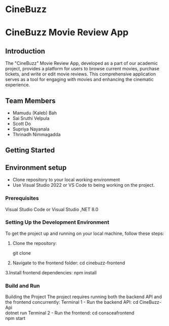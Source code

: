 # CineBuzz
# CineBuzz Movie Review App

## Introduction
The "CineBuzz" Movie Review App, developed as a part of our academic project, provides a platform for users to browse current movies, purchase tickets, and write or edit movie reviews. This comprehensive application serves as a tool for engaging with movies and enhancing the cinematic experience.

## Team Members
- Mamudu (Kaleb) Bah
- Sai Sruthi Velpula
- Scott Do
- Supriya Nayanala
- Thrinadh Nimmagadda

## Getting Started

## Environment setup
- Clone repository to your local working environment
- Use Visual Studio 2022 or VS Code to being working on the project.

### Prerequisites
Visual Studio Code or Visual Studio ,NET 8.0 

### Setting Up the Development Environment
To get the project up and running on your local machine, follow these steps:

1. Clone the repository:
   
   git clone <repository-url>
   
2. Navigate to the frontend folder:
   cd cinebuzz-frontend
   
3.Install frontend dependencies:
   npm install

### Build and Run
Building the Project
The project requires running both the backend API and the frontend concurrently:
Terminal 1 - Run the backend API:
cd CineBuzz-Api  
dotnet run
Terminal 2 - Run the frontend:
cd consceafrontend  
npm start





